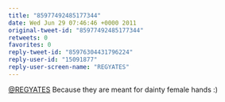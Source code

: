 ```yaml
---
title: "85977492485177344"
date: Wed Jun 29 07:46:46 +0000 2011
original-tweet-id: "85977492485177344"
retweets: 0
favorites: 0
reply-tweet-id: "85976304431796224"
reply-user-id: "15091877"
reply-user-screen-name: "REGYATES"
---
```

<a href="https://twitter.com/REGYATES">@REGYATES</a> Because they are meant for dainty female hands :)
